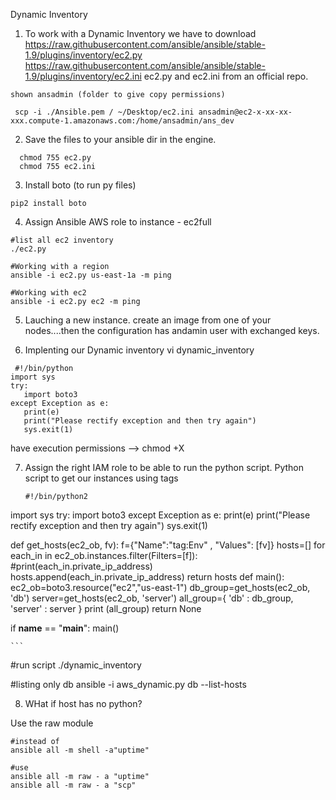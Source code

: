 Dynamic Inventory

1. To work with a Dynamic Inventory we have to download  https://raw.githubusercontent.com/ansible/ansible/stable-1.9/plugins/inventory/ec2.py
https://raw.githubusercontent.com/ansible/ansible/stable-1.9/plugins/inventory/ec2.ini ec2.py and ec2.ini from an official repo.

```
shown ansadmin (folder to give copy permissions)

 scp -i ./Ansible.pem / ~/Desktop/ec2.ini ansadmin@ec2-x-xx-xx-xxx.compute-1.amazonaws.com:/home/ansadmin/ans_dev

```

2. Save the files to your ansible dir in the engine.
  ```
    chmod 755 ec2.py
    chmod 755 ec2.ini

  ```

3. Install boto (to run py files)
  ```
  pip2 install boto

  ``` 

4. Assign Ansible AWS role to instance - ec2full
  ```
  #list all ec2 inventory
  ./ec2.py 
  
  #Working with a region
  ansible -i ec2.py us-east-1a -m ping  
  
  #Working with ec2
  ansible -i ec2.py ec2 -m ping

  ```

5. Lauching a new instance.
 create an image from one of your nodes....then the configuration has andamin user with exchanged keys.


6. Implenting our Dynamic inventory
    vi dynamic_inventory
    
```
 #!/bin/python
import sys
try:
   import boto3
except Exception as e:
   print(e)
   print("Please rectify exception and then try again")
   sys.exit(1)

```
   have execution permissions --> chmod +X 

7. Assign the right IAM role to be able to run the python script.
   Python script to get our instances using tags
    ```
    #!/bin/python2
import sys
try:
   import boto3
except Exception as e:
   print(e)
   print("Please rectify exception and then try again")
   sys.exit(1)

def get_hosts(ec2_ob, fv):
   f={"Name":"tag:Env"  ,  "Values":  [fv]}
   hosts=[]
   for each_in in ec2_ob.instances.filter(Filters=[f]):
       #print(each_in.private_ip_address)
        hosts.append(each_in.private_ip_address)
   return hosts
def main():
   ec2_ob=boto3.resource("ec2","us-east-1")
   db_group=get_hosts(ec2_ob, 'db')
   server=get_hosts(ec2_ob, 'server')
   all_group={ 'db' : db_group, 'server' : server }
   print (all_group)
   return None


if __name__ == "__main__":
   main()


    ```
    
  #run script
  ./dynamic_inventory 

  #listing only db
 ansible -i aws_dynamic.py db --list-hosts

8. WHat if host has no python? 

Use the raw module

```
#instead of 
ansible all -m shell -a"uptime"

#use
ansible all -m raw - a "uptime"
ansible all -m raw - a "scp"

```






